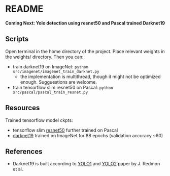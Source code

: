 # README

**Coming Next: Yolo detection using resnet50 and Pascal trained Darknet19**

## Scripts
Open terminal in the home directory of the project. Place relevant weights in the weights/ directory. Then you can:
* train darknet19 on ImageNet: `python src/imagenet/imagenet_train_darknet.py`
  * the implementation is multithread, though it might not be optimized enough. Sugguestions are welcome.
* train tensorflow slim resnet50 on Pascal: `python src/pascal/pascal_train_resnet.py`

## Resources
Trained tensorflow model ckpts:
* tensorflow slim [resnet50](https://www.dropbox.com/sh/bsj9fuuv4co23qy/AABRjYECNkCTPzgjWyBZMvLRa?dl=0) further trained on Pascal
* [darknet19](https://www.dropbox.com/sh/7ncpmioirhr735e/AAALEw1nEJqQZRqtNGDvhiSHa?dl=0) trained on ImageNet for 88 epochs (validation accuracy ~60)

## References
* Darknet19 is built according to [YOLO1](https://arxiv.org/abs/1506.02640) and [YOLO2](https://arxiv.org/abs/1612.08242) paper by J. Redmon et al.
